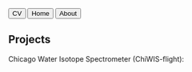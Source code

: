 
<div class="topnav">
  <a href="https://carlykleinstern.github.io/KleinStern_CV_publish.pdf">
    <button>CV</button></a>
  <a href="https://carlykleinstern.github.io/">
    <button>Home</button></a>
  <a href="https://carlykleinstern.github.io/aboutme.html">
    <button>About</button></a>
  
</div>

## **Projects**

Chicago Water Isotope Spectrometer (ChiWIS-flight):
